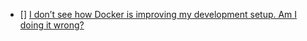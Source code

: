 - [] [I don’t see how Docker is improving my development setup. Am I doing it wrong?](https://forums.docker.com/t/i-dont-see-how-docker-is-improving-my-development-setup-am-i-doing-it-wrong/3152)

